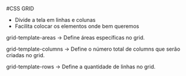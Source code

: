 #CSS GRID

- Divide a tela em linhas e colunas
- Facilita colocar os elementos onde bem queremos

grid-template-areas
-> Define áreas específicas no grid.

grid-template-columns
-> Define o número total de columns que serão criadas no grid.

grid-template-rows
-> Define a quantidade de linhas no grid.